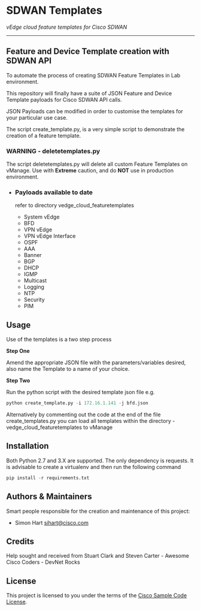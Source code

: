 # SDWAN Templates

*vEdge cloud feature templates for Cisco SDWAN*

---

## Feature and Device Template creation with SDWAN API

To automate the process of creating SDWAN Feature Templates in Lab environment.

This repository will finally have a suite of JSON Feature and Device Template payloads for Cisco SDWAN API calls.

JSON Payloads can be modified in order to customise the templates for your particular use case.

The script create_template.py, is a very simple script to demonstrate the creation of a feature template.

### WARNING - deletetemplates.py

The script deletetemplates.py will delete all custom Feature Templates on vManage.  Use with **Extreme** caution, and do **NOT** use in production environment. 

- ### Payloads available to date

  refer to directory vedge_cloud_featuretemplates

  - System vEdge
  - BFD
  - VPN vEdge
  - VPN vEdge Interface
  - OSPF
  - AAA
  - Banner
  - BGP
  - DHCP
  - IGMP
  - Multicast
  - Logging
  - NTP
  - Security
  - PIM

## Usage

Use of the templates is a two step process

**Step One**

Amend the appropriate JSON file witih the parameters/variables desired, also name the Template to a name of your choice.

**Step Two**

Run the python script with the desired template json file e.g.

```python
python create_template.py -i 172.16.1.141 -j bfd.json
```



Alternatively by commenting out the code at the end of the file create_templates.py you can load all templates within the directory - vedge_cloud_featuretemplates to vManage

## Installation

Both Python 2.7 and 3.X are supported.  The only dependency is requests.  It is advisable to create a virtualenv and then run the following command

```python
pip install -r requirements.txt
```



## Authors & Maintainers

Smart people responsible for the creation and maintenance of this project:

- Simon Hart <sihart@cisco.com>

## Credits

Help sought and received from Stuart Clark and Steven Carter - Awesome Cisco Coders - DevNet Rocks

## License

This project is licensed to you under the terms of the [Cisco Sample
Code License](./LICENSE).
